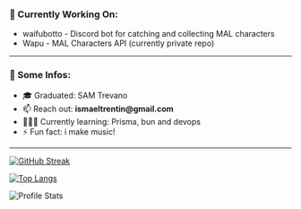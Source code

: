 ### 🔧 Currently Working On:

* waifubotto - Discord bot for catching and collecting MAL characters
* Wapu - MAL Characters API (currently private repo)

---

### 🔎 Some Infos:

- 🎓 Graduated:                SAM Trevano
- 📫 Reach out:           __ismaeltrentin@gmail.com__
- 👨🏻‍💻 Currently learning:    Prisma, bun and devops
- ⚡ Fun fact:                  i make music!

---

[![GitHub Streak](http://github-readme-streak-stats.herokuapp.com?user=IsmaelTrentin&theme=tokyonight)](https://git.io/streak-stats)

[![Top Langs](https://github-readme-stats-phi-olive-85.vercel.app/api/top-langs/?username=IsmaelTrentin&layout=compact&theme=tokyonight)](https://github.com/anuraghazra/github-readme-stats)

![Profile Stats](https://github-readme-stats-phi-olive-85.vercel.app/api?username=IsmaelTrentin&count_private=true&show_icons=true&theme=tokyonight)
